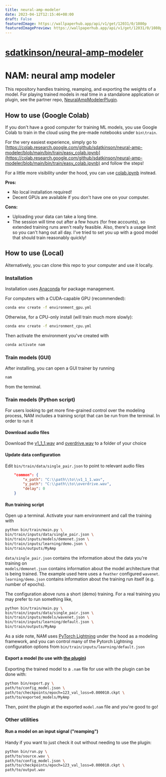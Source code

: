 ```yaml
---
title: neural-amp-modeler
date: 2023-04-12T12:15:46+08:00
draft: False
featuredImage: https://wallpaperhub.app/api/v1/get/12031/0/1080p
featuredImagePreview: https://wallpaperhub.app/api/v1/get/12031/0/1080p
---
```


# [sdatkinson/neural-amp-modeler](https://github.com/sdatkinson/neural-amp-modeler)

# NAM: neural amp modeler

This repository handles training, reamping, and exporting the weights of a model.
For playing trained models in real time in a standalone application or plugin, see the partner repo,
[NeuralAmpModelerPlugin](https://github.com/sdatkinson/NeuralAmpModelerPlugin).

## How to use (Google Colab)

If you don't have a good computer for training ML models, you use Google Colab to train
in the cloud using the pre-made notebooks under `bin\train`.

For the very easiest experience, simply go to
[https://colab.research.google.com/github/sdatkinson/neural-amp-modeler/blob/main/bin/train/easy_colab.ipynb](https://colab.research.google.com/github/sdatkinson/neural-amp-modeler/blob/main/bin/train/easy_colab.ipynb) and follow the
steps!

For a little more visibility under the hood, you can use [colab.ipynb](https://colab.research.google.com/github/sdatkinson/neural-amp-modeler/blob/main/bin/train/colab.ipynb) instead.

**Pros:**

- No local installation required!
- Decent GPUs are available if you don't have one on your computer.

**Cons:**

- Uploading your data can take a long time.
- The session will time out after a few hours (for free accounts), so extended
  training runs aren't really feasible. Also, there's a usage limit so you can't hang
  out all day. I've tried to set you up with a good model that should train reasonably
  quickly!

## How to use (Local)

Alternatively, you can clone this repo to your computer and use it locally.

### Installation

Installation uses [Anaconda](https://www.anaconda.com/) for package management.

For computers with a CUDA-capable GPU (recommended):

```bash
conda env create -f environment_gpu.yml
```

Otherwise, for a CPU-only install (will train much more slowly):

```bash
conda env create -f environment_cpu.yml
```

Then activate the environment you've created with

```bash
conda activate nam
```

### Train models (GUI)
After installing, you can open a GUI trainer by running

```bash
nam
```

from the terminal.

### Train models (Python script)
For users looking to get more fine-grained control over the modeling process, 
NAM includes a training script that can be run from the terminal. In order to run it
#### Download audio files
Download the [v1_1_1.wav](https://drive.google.com/file/d/1v2xFXeQ9W2Ks05XrqsMCs2viQcKPAwBk/view?usp=share_link) and [overdrive.wav](https://drive.google.com/file/d/14w2utgL16NozmESzAJO_I0_VCt-5Wgpv/view?usp=share_link) to a folder of your choice 

#### Update data configuration 
Edit `bin/train/data/single_pair.json` to point to relevant audio files 
```json
    "common": {
        "x_path": "C:\\path\\to\\v1_1_1.wav",
        "y_path": "C:\\path\\to\\overdrive.wav",
        "delay": 0
    }
```

#### Run training script
Open up a terminal. Activate your nam environment and call the training with
```bash
python bin/train/main.py \
bin/train/inputs/data/single_pair.json \
bin/train/inputs/models/demonet.json \
bin/train/inputs/learning/demo.json \
bin/train/outputs/MyAmp
```

`data/single_pair.json` contains the information about the data you're training
on   
`models/demonet.json` contains information about the model architecture that
is being trained. The example used here uses a `feather` configured `wavenet`.  
`learning/demo.json` contains information about the training run itself (e.g. number of epochs).

The configuration above runs a short (demo) training. For a real training you may prefer to run something like,

```bash
python bin/train/main.py \
bin/train/inputs/data/single_pair.json \
bin/train/inputs/models/wavenet.json \
bin/train/inputs/learning/default.json \
bin/train/outputs/MyAmp
```

As a side note, NAM uses [PyTorch Lightning](https://lightning.ai/pages/open-source/) 
under the hood as a modeling framework, and you can control many of the Pytorch Lightning configuration options from `bin/train/inputs/learning/default.json`

#### Export a model (to use with [the plugin](https://github.com/sdatkinson/NeuralAmpModelerPlugin))
Exporting the trained model to a `.nam` file for use with the plugin can be done
with:

```bash
python bin/export.py \
path/to/config_model.json \
path/to/checkpoints/epoch=123_val_loss=0.000010.ckpt \
path/to/exported_models/MyAmp
```

Then, point the plugin at the exported `model.nam` file and you're good to go!

### Other utilities

#### Run a model on an input signal ("reamping")

Handy if you want to just check it out without needing to use the plugin:

```bash
python bin/run.py \
path/to/source.wav \
path/to/config_model.json \
path/to/checkpoints/epoch=123_val_loss=0.000010.ckpt \
path/to/output.wav
```
